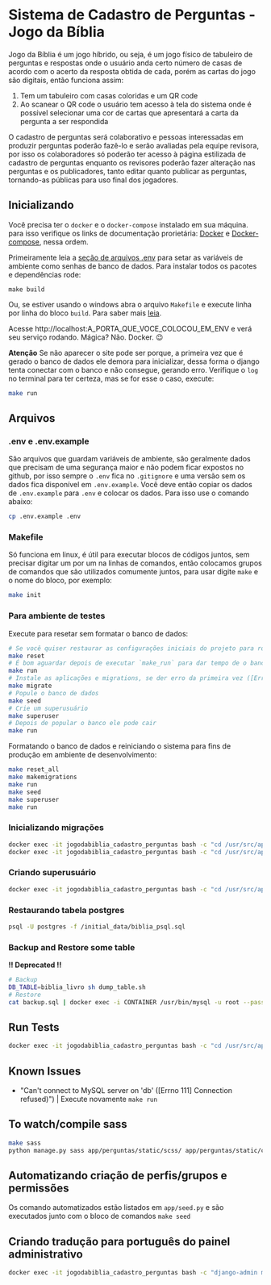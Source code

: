 # Sistema de Cadastro de Perguntas - Jogo da Bíblia

Jogo da Bíblia é um jogo híbrido, ou seja, é um jogo físico de tabuleiro de perguntas e respostas onde o usuário anda certo número de casas de acordo com o acerto da resposta obtida de cada, porém as cartas do jogo são digitais, então funciona assim:

1. Tem um tabuleiro com casas coloridas e um QR code
2. Ao scanear o QR code o usuário tem acesso à tela do sistema onde é possível selecionar uma cor de cartas que apresentará a carta da pergunta a ser respondida

O cadastro de perguntas será colaborativo e pessoas interessadas em produzir perguntas poderão fazê-lo e serão avaliadas pela equipe revisora, por isso os colaboradores só poderão ter acesso à página estilizada de cadastro de perguntas enquanto os revisores poderão fazer alteração nas perguntas e os publicadores, tanto editar quanto publicar as perguntas, tornando-as públicas para uso final dos jogadores.

## Inicializando

Você precisa ter o `docker` e o `docker-compose` instalado em sua máquina. para isso verifique os links de documentação prorietária: [Docker](https://docs.docker.com/engine/install/) e [Docker-compose](https://docs.docker.com/compose/install/), nessa ordem.

Primeiramente leia a [seção de arquivos .env](env) para setar as variáveis de ambiente como senhas de banco de dados. Para instalar todos os pacotes e dependências rode:

```
make build
```

Ou, se estiver usando o windows abra o arquivo `Makefile` e execute linha por linha do bloco `build`. Para saber mais [leia](makefile).

Acesse http://localhost:A_PORTA_QUE_VOCE_COLOCOU_EM_ENV e verá seu serviço rodando. Mágica? Não. Docker. 😉

**Atenção** Se não aparecer o site pode ser porque, a primeira vez que é gerado o banco de dados ele demora para inicializar, dessa forma o django tenta conectar com o banco e não consegue, gerando erro. Verifique o `log` no terminal para ter certeza, mas se for esse o caso, execute:

```bash
make run
```

## Arquivos

<a id="env"></a>

### .env e .env.example

São arquivos que guardam variáveis de ambiente, são geralmente dados que precisam de uma segurança maior e não podem ficar expostos no github, por isso sempre o `.env` fica no `.gitignore` e uma versão sem os dados fica disponível em `.env.example`. Você deve então copiar os dados de `.env.example` para `.env` e colocar os dados. Para isso use o comando abaixo:

```bash
cp .env.example .env
```

<a id="makefile"></a>

### Makefile

Só funciona em linux, é útil para executar blocos de códigos juntos, sem precisar digitar um por um na linhas de comandos, então colocamos grupos de comandos que são utilizados comumente juntos, para usar digite `make` e o nome do bloco, por exemplo:

```bash
make init
```

### Para ambiente de testes

Execute para resetar sem formatar o banco de dados:

```sh
# Se você quiser restaurar as configurações iniciais do projeto para rodar novamente como se fosse a primeira vez
make reset
# É bom aguardar depois de executar `make_run` para dar tempo de o banco de dados subir
make run
# Instale as aplicações e migrations, se der erro da primeira vez ([Errno 111] Connection refused)"), execute novamente
make migrate
# Popule o banco de dados
make seed
# Crie um superusuário
make superuser
# Depois de popular o banco ele pode cair
make run
```

Formatando o banco de dados e reiniciando o sistema para fins de produção em ambiente de desenvolvimento:

```sh
make reset_all
make makemigrations
make run
make seed
make superuser
make run
```

### Inicializando migrações

```sh
docker exec -it jogodabiblia_cadastro_perguntas bash -c "cd /usr/src/app/app && python manage.py makemigrations"
docker exec -it jogodabiblia_cadastro_perguntas bash -c "cd /usr/src/app/app && python manage.py migrate"
```

### Criando superusuário

```sh
docker exec -it jogodabiblia_cadastro_perguntas bash -c "cd /usr/src/app/app && python manage.py createsuperuser"
```

### Restaurando tabela postgres

```sh
psql -U postgres -f /initial_data/biblia_psql.sql
```

### Backup and Restore some table

**!! Deprecated !!**
```sh
# Backup
DB_TABLE=biblia_livro sh dump_table.sh
# Restore
cat backup.sql | docker exec -i CONTAINER /usr/bin/mysql -u root --password=root DATABASE
```

## Run Tests
```sh
docker exec -it jogodabiblia_cadastro_perguntas bash -c "cd /usr/src/app/app && pytest app/graphql/tests.py"
```

## Known Issues

- "Can't connect to MySQL server on 'db' ([Errno 111] Connection refused)") | Execute novamente `make run`

## To watch/compile sass

```sh
make sass
python manage.py sass app/perguntas/static/scss/ app/perguntas/static/css/ -t compressed
```

## Automatizando criação de perfis/grupos e permissões

Os comando automatizados estão listados em `app/seed.py` e são executados junto com o bloco de comandos `make seed`

## Criando tradução para português do painel administrativo

```bash
docker exec -it jogodabiblia_cadastro_perguntas bash -c "django-admin makemessages --locale=pt_BR"
```
